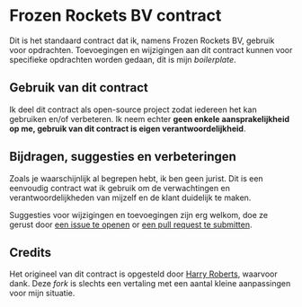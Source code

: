 # Frozen Rockets BV contract

Dit is het standaard contract dat ik, namens Frozen Rockets BV, gebruik voor 
opdrachten. Toevoegingen en wijzigingen aan dit contract kunnen voor specifieke
opdrachten worden gedaan, dit is mijn _boilerplate_.


## Gebruik van dit contract

Ik deel dit contract als open-source project zodat iedereen het kan gebruiken
en/of verbeteren. Ik neem echter **geen enkele aansprakelijkheid op me, gebruik van
dit contract is eigen verantwoordelijkheid**.


## Bijdragen, suggesties en verbeteringen

Zoals je waarschijnlijk al begrepen hebt, ik ben geen jurist. Dit is een eenvoudig
contract wat ik gebruik om de verwachtingen en verantwoordelijkheden van mijzelf
en de klant duidelijk te maken.

Suggesties voor wijzigingen en toevoegingen zijn erg welkom, doe ze gerust door
[een issue te openen](https://github.com/petervangrieken/Contract/issues) or
[een pull request te submitten](https://github.com/petervangrieken/Contract/pulls).


## Credits

Het origineel van dit contract is opgesteld door [Harry Roberts](https://github.com/csswizardry/Contract/), waarvoor dank. Deze _fork_ is slechts een vertaling met een aantal kleine
aanpassingen voor mijn situatie.
